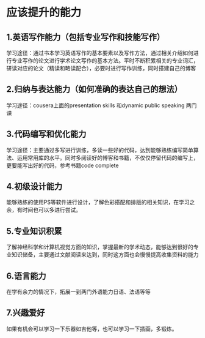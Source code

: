 # 应该提升的能力
## 1.英语写作能力（包括专业写作和技能写作）
学习途径：通过书本学习英语写作的基本要素以及写作方法，通过相关介绍如何进行专业写作的论文进行学术论文写作的基本方法。平时不断积累相关的专业词汇，研读对应的论文（精读和略读配合），必要时进行写作训练，同时搭建自己的博客
## 2.归纳与表达能力（如何准确的表达自己的想法）
学习途径：cousera上面的presentation skills 和dynamic public speaking 两门课
## 3.代码编写和优化能力
学习途径：主要通过多写进行训练，多读一些好的代码，达到能够熟练编写简单算法、运用常用库的水平。同时多阅读好的博客和书籍，不仅仅停留代码的编写上，更要能写出好的代码，参考书籍code complete
## 4.初级设计能力
能够熟练的使用PS等软件进行设计，了解色彩搭配和排版的相关知识，在学习之余，有时间也可以多进行尝试。
## 5.专业知识积累
了解神经科学和计算机视觉方面的知识，掌握最新的学术动态，能够达到很好的专业知识储备，主要通过文献阅读来达到，同时这方面也会慢慢提高收集资料的能力
## 6.语言能力
在学有余力的情况下，拓展一到两门外语能力日语、法语等等
## 7.兴趣爱好
如果有机会可以学习一下乐器如吉他等，也可以学习一下插画，多锻炼。